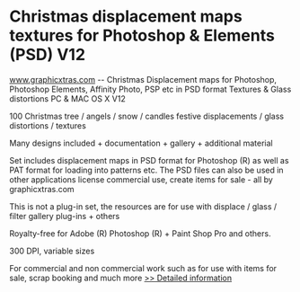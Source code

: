 # Christmas displacement maps textures for Photoshop & Elements (PSD) V12
www.graphicxtras.com -- Christmas Displacement maps for Photoshop, Photoshop Elements, Affinity Photo, PSP etc in PSD format Textures & Glass distortions PC & MAC OS X V12

100 Christmas tree / angels / snow / candles festive displacements / glass distortions / textures

Many designs included + documentation + gallery + additional material

Set includes displacement maps in PSD format for Photoshop (R) as well as PAT format for loading into patterns etc. The PSD files can also be used in other applications license commercial use, create items for sale - all by graphicxtras.com

This is not a plug-in set, the resources are for use with displace / glass / filter gallery plug-ins + others

Royalty-free for Adobe (R) Photoshop (R) + Paint Shop Pro and others.

300 DPI, variable sizes

For commercial and non commercial work such as for use with items for sale, scrap booking and much more
[>> Detailed information](https://secure.shareit.com/shareit/product.html?productid=300280960&affiliateid=200057808)
